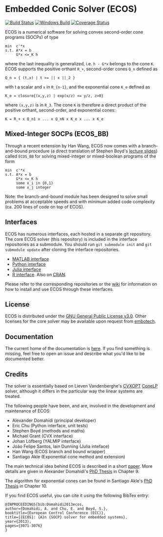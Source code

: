 Embedded Conic Solver (ECOS)
====

[![Build Status](https://travis-ci.org/embotech/ecos.svg?branch=master)](https://travis-ci.org/embotech/ecos)
[![Windows Build](https://ci.appveyor.com/api/projects/status/github/embotech/ecos)](https://ci.appveyor.com/api/projects/status/github/embotech/ecos)
[![Coverage Status](https://coveralls.io/repos/embotech/ecos/badge.svg?branch=develop)](https://coveralls.io/r/embotech/ecos)

ECOS is a numerical software for solving convex second-order cone programs (SOCPs) of type
```
min  c'*x
s.t. A*x = b
     G*x <=_K h
```
where the last inequality is generalized, i.e. `h - G*x` belongs to the cone `K`.
ECOS supports the positive orthant `R_+`, second-order cones `Q_n` defined as
```
Q_n = { (t,x) | t >= || x ||_2 } 
```
with t a scalar and `x` in `R_{n-1}`, 
and the exponential cone `K_e` defined as 
```
K_e = closure{(x,y,z) | exp(x/z) <= y/z, z>0}
```
where `(x,y,z)` is in `R_3`. 
The cone `K` is therefore
a direct product of the positive orthant, second-order, and exponential cones:
```
K = R_+ x Q_n1 x ... x Q_nN x K_e x ... x K_e
```


Mixed-Integer SOCPs (ECOS_BB)
----
Through a recent extension by Han Wang, ECOS now comes with a branch-and-bound procedure (a direct translation of Stephen Boyd's [lecture slides](http://stanford.edu/class/ee364b/lectures/bb_slides.pdf)) called `ECOS_BB` for solving mixed-integer or mixed-boolean programs of the form

```
min  c'*x
s.t. A*x = b
     G*x <=_K h
     some x_i in {0,1}
     some x_j integer
```

Note: the branch-and-bound module has been designed to solve small problems at acceptable speeds and with minimum added code complexity (ca. 200 lines of code on top of ECOS). 

Interfaces
----

ECOS has numerous interfaces, each hosted in a separate git repository. The core ECOS solver (this repository) is included in the interface repositories as a submodule. You should run `git submodule init` and `git submodule update` after cloning the interface repositories.

* [MATLAB interface](https://github.com/embotech/ecos-matlab)
* [Python interface](https://github.com/embotech/ecos-python)
* [Julia interface](https://github.com/jump-dev/ECOS.jl)
* [R interface](https://github.com/bnaras/ECOSolveR). Also on [CRAN](https://cran.r-project.org/package=ECOSolveR).


Please refer to the corresponding repositories or the [wiki](https://github.com/embotech/ecos/wiki) for information on how to install and use ECOS through these interfaces.


License
----

ECOS is distributed under the [GNU General Public License v3.0](http://www.gnu.org/copyleft/gpl.html). Other licenses for the core solver may be available upon request from [embotech](http://www.embotech.com).


Documentation
----
The current home of the documentation is [here](https://github.com/embotech/ecos/wiki). If you find something is missing, feel free to open an issue and describe what you'd like to be documented better.


Credits
----

The solver is essentially based on Lieven Vandenberghe's [CVXOPT](http://cvxopt.org) [ConeLP](http://www.ee.ucla.edu/~vandenbe/publications/coneprog.pdf) solver, although it differs in the particular way the linear systems are treated.

The following people have been, and are, involved in the development and maintenance of ECOS:

+ Alexander Domahidi (principal developer)
+ Eric Chu (Python interface, unit tests)
+ Stephen Boyd (methods and maths)
+ Michael Grant (CVX interface)
+ Johan Löfberg (YALMIP interface)
+ João Felipe Santos, Iain Dunning (Julia inteface)
+ Han Wang (ECOS branch and bound wrapper)
+ Santiago Akle (Exponential cone method and extension)

The main technical idea behind ECOS is described in a short [paper](http://www.stanford.edu/~boyd/papers/ecos.html). More details are given in Alexander Domahidi's [PhD Thesis](http://e-collection.library.ethz.ch/view/eth:7611?q=domahidi) in Chapter 9.

The algorithm for exponential cones can be found in Santiago Akle's 
[PhD Thesis](http://searchworks.stanford.edu/view/10769798) in Chapter 10.

If you find ECOS useful, you can cite it using the following BibTex entry:

```
@INPROCEEDINGS{bib:Domahidi2013ecos,
author={Domahidi, A. and Chu, E. and Boyd, S.},
booktitle={European Control Conference (ECC)},
title={{ECOS}: {A}n {SOCP} solver for embedded systems},
year={2013},
pages={3071-3076}
}
```
